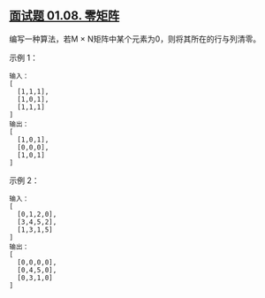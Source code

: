 ## [面试题 01.08. 零矩阵](https://leetcode.cn/problems/zero-matrix-lcci/)

编写一种算法，若M × N矩阵中某个元素为0，则将其所在的行与列清零。

示例 1：
```
输入：
[
  [1,1,1],
  [1,0,1],
  [1,1,1]
]
输出：
[
  [1,0,1],
  [0,0,0],
  [1,0,1]
]
```
示例 2：
```
输入：
[
  [0,1,2,0],
  [3,4,5,2],
  [1,3,1,5]
]
输出：
[
  [0,0,0,0],
  [0,4,5,0],
  [0,3,1,0]
]
```
